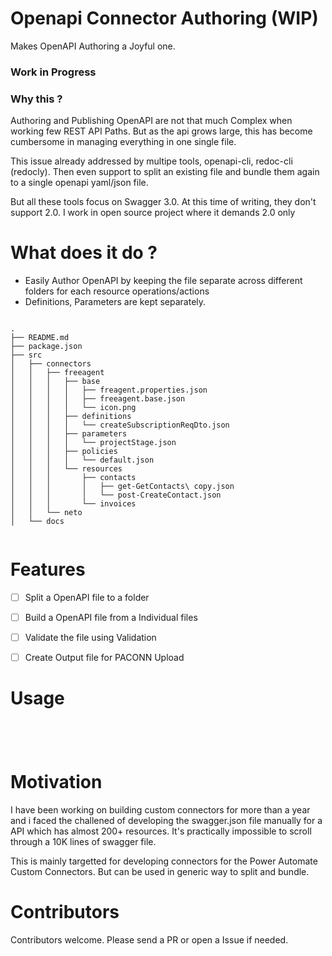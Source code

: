 # Openapi Connector Authoring  (WIP)

Makes OpenAPI Authoring a Joyful one.

### Work in Progress

### Why this ?

Authoring and Publishing OpenAPI are not that much Complex when working few REST API Paths. But as the api grows large, this has become cumbersome in managing everything in one single file.

This issue already addressed by multipe tools, openapi-cli, redoc-cli (redocly). Then even support to split an existing file and bundle them again to a single openapi yaml/json file.

But all these tools focus on Swagger 3.0. At this time of writing, they don't support 2.0. I work in open source project where it demands 2.0 only

# What does it do ?

- Easily Author OpenAPI by keeping the file separate across different folders for each resource operations/actions
- Definitions, Parameters are kept separately.


```

.
├── README.md
├── package.json
├── src
│   ├── connectors
│   │   ├── freeagent
│   │   │   ├── base
│   │   │   │   ├── freagent.properties.json
│   │   │   │   ├── freeagent.base.json
│   │   │   │   └── icon.png
│   │   │   ├── definitions
│   │   │   │   └── createSubscriptionReqDto.json
│   │   │   ├── parameters
│   │   │   │   └── projectStage.json
│   │   │   ├── policies
│   │   │   │   └── default.json
│   │   │   └── resources
│   │   │       ├── contacts
│   │   │       │   ├── get-GetContacts\ copy.json
│   │   │       │   └── post-CreateContact.json
│   │   │       └── invoices
│   │   └── neto
│   └── docs


```



# Features

- [ ] Split a OpenAPI file to a folder
- [ ] Build a OpenAPI file from a Individual files
- [ ] Validate the file using Validation
- [ ] Create Output file for PACONN Upload



# Usage

```




```

# Motivation

I have been working on building custom connectors for more than a year and i faced the challened of developing the swagger.json file manually for a API which has almost 200+ resources. It's practically impossible to scroll through a 10K lines of swagger file.

This is mainly targetted for developing connectors for the Power Automate Custom Connectors. But can be used in generic way to split and bundle.


# Contributors

Contributors welcome. Please send a PR or open a Issue if needed.



